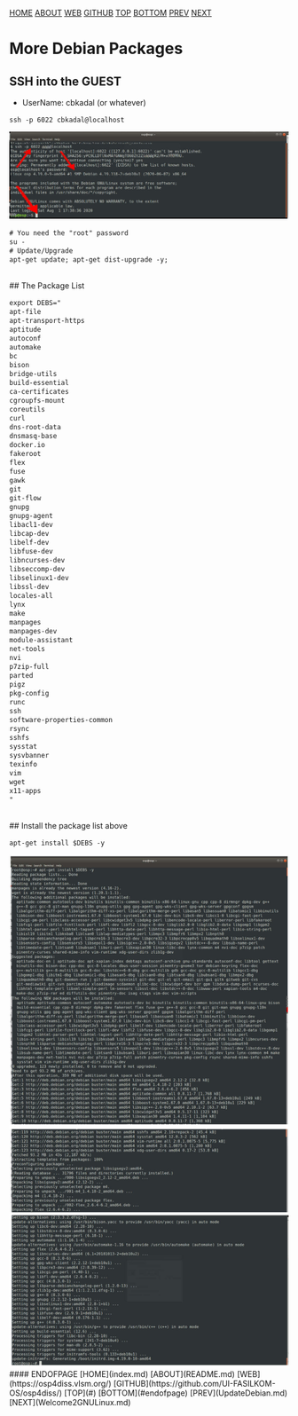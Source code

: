 ---
---

[HOME](index.md)
[ABOUT](README.md)
[WEB](https://osp4diss.vlsm.org/)
[GITHUB](https://github.com/UI-FASILKOM-OS/osp4diss/)
[TOP](#)
[BOTTOM](#endofpage)
[PREV](UpdateDebian.md)
[NEXT](Welcome2GNULinux.md)

# More Debian Packages

## SSH into the GUEST

* UserName: cbkadal (or whatever)

```
ssh -p 6022 cbkadal@localhost
```

<img src="pictures/H-OSP-08.jpg"  width="960">

```
# You need the "root" password
su -
# Update/Upgrade
apt-get update; apt-get dist-upgrade -y;
```
<br>
## The Package List

```
export DEBS="
apt-file
apt-transport-https
aptitude
autoconf
automake 
bc
bison
bridge-utils
build-essential
ca-certificates
cgroupfs-mount
coreutils
curl
dns-root-data
dnsmasq-base
docker.io
fakeroot
flex
fuse 
gawk
git
git-flow
gnupg
gnupg-agent
libacl1-dev
libcap-dev
libelf-dev
libfuse-dev
libncurses-dev
libseccomp-dev
libselinux1-dev
libssl-dev
locales-all
lynx
make
manpages
manpages-dev
module-assistant
net-tools
nvi
p7zip-full
parted
pigz
pkg-config
runc
ssh
software-properties-common
rsync
sshfs
sysstat
sysvbanner
texinfo
vim
wget
x11-apps
"

```
<br>
## Install the package list above

```
apt-get install $DEBS -y

```

<img src="pictures/H-OSP-12.jpg"  width="960">

<br>
#### ENDOFPAGE
[HOME](index.md)
[ABOUT](README.md)
[WEB](https://osp4diss.vlsm.org/)
[GITHUB](https://github.com/UI-FASILKOM-OS/osp4diss/)
[TOP](#)
[BOTTOM](#endofpage)
[PREV](UpdateDebian.md)
[NEXT](Welcome2GNULinux.md)
<br>

